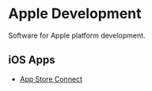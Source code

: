 # Apple Development

Software for Apple platform development.

## iOS Apps

- [App Store Connect](https://apps.apple.com/us/app/app-store-connect/id1234793120)
